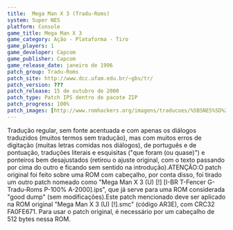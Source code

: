 ```yaml
---
title:  Mega Man X 3 (Tradu-Roms)
system: Super NES
platform: Console
game_title: Mega Man X 3
game_category: Ação - Plataforma - Tiro
game_players: 1
game_developer: Capcom
game_publisher: Capcom
game_release_date: janeiro de 1996
patch_group: Tradu-Roms
patch_site: http://www.dcc.ufam.edu.br/~gbs/tr/
patch_version: ???
patch_release: 15 de outubro de 2000
patch_type: Patch IPS dentro de pacote ZIP
patch_progress: 100%
patch_images: [http://www.romhackers.org/imagens/traducoes/%5BSNES%5D%20Mega%20Man%20X%203%20-%201.png,http://www.romhackers.org/imagens/traducoes/%5BSNES%5D%20Mega%20Man%20X%203%20-%20Tradu-Roms%20-%202.png,http://www.romhackers.org/imagens/traducoes/%5BSNES%5D%20Mega%20Man%20X%203%20-%20Tradu-Roms%20-%203.png]
---
```

Tradução regular, sem fonte acentuada e com apenas os diálogos traduzidos (muitos termos sem tradução), mas com muitos erros de digitação (muitas letras comidas nos diálogos), de português e de pontuação, traduções literais e esquisitas ("que foram (ou quase)") e ponteiros bem desajustados (retirou o ajuste original, com o texto passando por cima do outro e ficando sem sentido na introdução).ATENÇÃO:O patch original foi feito sobre uma ROM com cabeçalho, por conta disso, foi tirado um outro patch nomeado como "Mega Man X 3 (U) [!] [I-BR T-Fencer G-Tradu-Roms P-100% A-2000].ips", que já serve para uma ROM considerada "good dump" (sem modificações).Este patch mencionado deve ser aplicado na ROM original "Mega Man X 3 (U) [!].smc" (código AR3E), com CRC32 FA0FE671. Para usar o patch original, é necessário por um cabeçalho de 512 bytes nessa ROM.